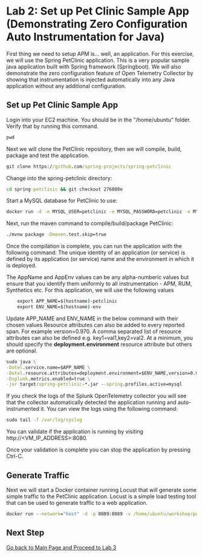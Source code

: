 # Lab 2: Set up Pet Clinic Sample App (Demonstrating Zero Configuration Auto Instrumentation for Java)

First thing we need to setup APM is… well, an application. For this exercise, we will use the Spring PetClinic application. This is a very popular sample java application built with Spring framework (Springboot). We will also demonstrate the zero configuration feature of Open Telemetry Collector by showing that instrumentation is injected automatically into any Java application without any additional configuration.

## Set up Pet Clinic Sample App


Login into your EC2 machine. You should be in the "/home/ubuntu" folder. Verify that by running this command.
```cmd
pwd
```

Next we will clone the PetClinic repository, then we will compile, build, package and test the application.

```cmd
git clone https://github.com/spring-projects/spring-petclinic
```

Change into the spring-petclinic directory:

```cmd
cd spring-petclinic && git checkout 276880e
```

Start a MySQL database for PetClinic to use:

```cmd
docker run -d -e MYSQL_USER=petclinic -e MYSQL_PASSWORD=petclinic -e MYSQL_ROOT_PASSWORD=root -e MYSQL_DATABASE=petclinic -p 3306:3306 docker.io/mysql:5.7.8
```

Next, run the maven command to compile/build/package PetClinic:

```cmd
./mvnw package -Dmaven.test.skip=true
```

Once the compilation is complete, you can run the application with the following command:
The unique identity of an application (or service) is defined by its application (or service) name and the environment in which it is deployed. 

The AppName and AppEnv values can be any alpha-numberic values but ensure that you identify them uniformly to all instrumentation - APM, RUM, Synthetics etc. For this application, we will use the following values 

```cmd
    export APP_NAME=$(hostname)-petclinic
    export ENV_NAME=$(hostname)-env
```

Update APP_NAME and ENV_NAME in the below command with their chosen values
Resource attributes can also be added to every reported span. For example version=0.970. A comma separated list of resource attributes can also be defined e.g. key1=val1,key2=val2.
At a minimum, you should specify the **deployment.environment** resource attribute but others are optional.

```cmd
sudo java \
-Dotel.service.name=$APP_NAME \
-Dotel.resource.attributes=deployment.environment=$ENV_NAME,version=0.970 \
-Dsplunk.metrics.enabled=true \
-jar target/spring-petclinic-*.jar --spring.profiles.active=mysql
```

If you check the logs of the Splunk OpenTelemetry collector you will see that the collector automatically detected the application running and auto-instrumented it. You can view the logs using the following command:

```cmd
sudo tail -f /var/log/syslog
```

You can validate if the application is running by visiting http://<VM_IP_ADDRESS>:8080.

Once your validation is complete you can stop the application by pressing Ctrl-C.

## Generate Traffic

Next we will start a Docker container running Locust that will generate some simple traffic to the PetClinic application. Locust is a simple load testing tool that can be used to generate traffic to a web application.

```cmd
docker run --network="host" -d -p 8089:8089 -v /home/ubuntu/workshop/petclinic:/mnt/locust docker.io/locustio/locust -f /mnt/locust/locustfile.py --headless -u 10 -r 3 -H http://127.0.0.1:8080
```

## Next Step

[Go back to Main Page and Proceed to Lab 3](README.md)
